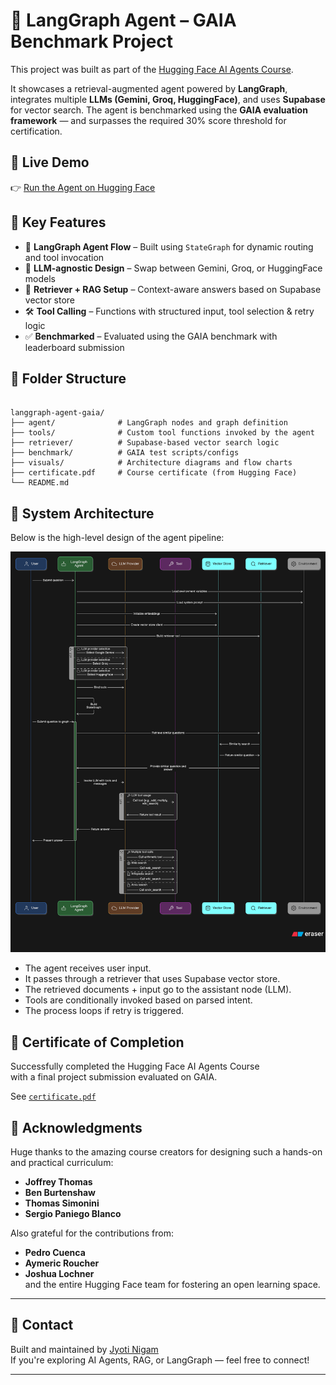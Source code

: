 
# 🧠 LangGraph Agent – GAIA Benchmark Project

This project was built as part of the [Hugging Face AI Agents Course](https://huggingface.co/learn/agents-course/).

It showcases a retrieval-augmented agent powered by **LangGraph**, integrates multiple **LLMs (Gemini, Groq, HuggingFace)**, and uses **Supabase** for vector search. The agent is benchmarked using the **GAIA evaluation framework** — and surpasses the required 30% score threshold for certification.

## 🚀 Live Demo

👉 [Run the Agent on Hugging Face](https://huggingface.co/spaces/Phoenix07/Final_Assignment_Template)

## 🧩 Key Features

- 🔁 **LangGraph Agent Flow** – Built using `StateGraph` for dynamic routing and tool invocation  
- 🔌 **LLM-agnostic Design** – Swap between Gemini, Groq, or HuggingFace models  
- 🧠 **Retriever + RAG Setup** – Context-aware answers based on Supabase vector store  
- 🛠️ **Tool Calling** – Functions with structured input, tool selection & retry logic  
- ✅ **Benchmarked** – Evaluated using the GAIA benchmark with leaderboard submission

## 📂 Folder Structure

```

langgraph-agent-gaia/
├── agent/              # LangGraph nodes and graph definition
├── tools/              # Custom tool functions invoked by the agent
├── retriever/          # Supabase-based vector search logic
├── benchmark/          # GAIA test scripts/configs
├── visuals/            # Architecture diagrams and flow charts
├── certificate.pdf     # Course certificate (from Hugging Face)
└── README.md

```

## 🧠 System Architecture

Below is the high-level design of the agent pipeline:

![LangGraph Agent Flow](./visuals/image.png)

- The agent receives user input.
- It passes through a retriever that uses Supabase vector store.
- The retrieved documents + input go to the assistant node (LLM).
- Tools are conditionally invoked based on parsed intent.
- The process loops if retry is triggered.

## 📜 Certificate of Completion

Successfully completed the Hugging Face AI Agents Course  
with a final project submission evaluated on GAIA.

See [`certificate.pdf`](./certificate.pdf)

## 🙏 Acknowledgments

Huge thanks to the amazing course creators for designing such a hands-on and practical curriculum:

- **Joffrey Thomas**
- **Ben Burtenshaw**
- **Thomas Simonini**
- **Sergio Paniego Blanco**

Also grateful for the contributions from:
- **Pedro Cuenca**
- **Aymeric Roucher**
- **Joshua Lochner**  
and the entire Hugging Face team for fostering an open learning space.

---

## 💬 Contact

Built and maintained by [Jyoti Nigam](https://linkedin.com/in/jyotinigam-phoenix)  
If you're exploring AI Agents, RAG, or LangGraph — feel free to connect!

---
